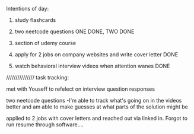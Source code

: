 Intentions of day:

1. study flashcards

2. two neetcode questions
   ONE DONE, TWO DONE

3. section of udemy course

4. apply for 2 jobs on company websites and write cover letter
   DONE

5. watch behavioral interview videos when attention wanes
   DONE

///////////////
task tracking:

met with Youseff to refelect on interview question responses

two neetcode questions
-I'm able to track what's going on in the videos better and am able to make guesses at what parts of the solution might be

applied to 2 jobs with cover letters and reached out via linked in. Forgot to run resume through software....
